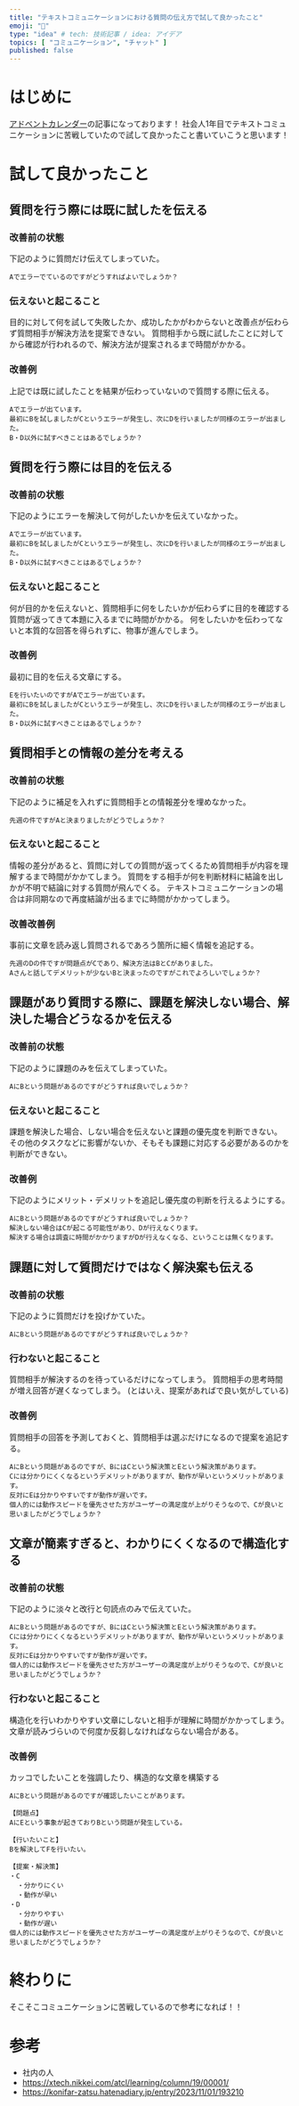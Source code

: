```yaml
---
title: "テキストコミュニケーションにおける質問の伝え方で試して良かったこと"
emoji: "🦧"
type: "idea" # tech: 技術記事 / idea: アイデア
topics: [ "コミュニケーション", "チャット" ]
published: false
---
```


# はじめに
[アドベントカレンダー](https://qiita.com/advent-calendar/2024/ctoa-24)の記事になっております！
社会人1年目でテキストコミュニケーションに苦戦していたので試して良かったこと書いていこうと思います！

# 試して良かったこと

## 質問を行う際には既に試したを伝える

### 改善前の状態
下記のように質問だけ伝えてしまっていた。

```
Aでエラーでているのですがどうすればよいでしょうか？
```

### 伝えないと起こること
目的に対して何を試して失敗したか、成功したかがわからないと改善点が伝わらず質問相手が解決方法を提案できない。
質問相手から既に試したことに対してから確認が行われるので、解決方法が提案されるまで時間がかかる。

### 改善例
上記では既に試したことを結果が伝わっていないので質問する際に伝える。
```
Aでエラーが出ています。
最初にBを試しましたがCというエラーが発生し、次にDを行いましたが同様のエラーが出ました。
B・D以外に試すべきことはあるでしょうか？
```

## 質問を行う際には目的を伝える

### 改善前の状態
下記のようにエラーを解決して何がしたいかを伝えていなかった。

```
Aでエラーが出ています。
最初にBを試しましたがCというエラーが発生し、次にDを行いましたが同様のエラーが出ました。
B・D以外に試すべきことはあるでしょうか？
```

### 伝えないと起こること
何が目的かを伝えないと、質問相手に何をしたいかが伝わらずに目的を確認する質問が返ってきて本題に入るまでに時間がかかる。
何をしたいかを伝わってないと本質的な回答を得られずに、物事が進んでしまう。

### 改善例
最初に目的を伝える文章にする。
```
Eを行いたいのですがAでエラーが出ています。
最初にBを試しましたがCというエラーが発生し、次にDを行いましたが同様のエラーが出ました。
B・D以外に試すべきことはあるでしょうか？
```

## 質問相手との情報の差分を考える

### 改善前の状態
下記のように補足を入れずに質問相手との情報差分を埋めなかった。
```
先週の件ですがAと決まりましたがどうでしょうか？
```

### 伝えないと起こること
情報の差分があると、質問に対しての質問が返ってくるため質問相手が内容を理解するまで時間がかかてしまう。
質問をする相手が何を判断材料に結論を出しかが不明で結論に対する質問が飛んでくる。
テキストコミュニケーションの場合は非同期なので再度結論が出るまでに時間がかかってしまう。

### 改善改善例
事前に文章を読み返し質問されるであろう箇所に細く情報を追記する。
```
先週のDの件ですが問題点がCであり、解決方法はBとCがありました。
Aさんと話してデメリットが少ないBと決まったのですがこれでよろしいでしょうか？
```

## 課題があり質問する際に、課題を解決しない場合、解決した場合どうなるかを伝える

### 改善前の状態
下記のように課題のみを伝えてしまっていた。
```
AにBという問題があるのですがどうすれば良いでしょうか？
```

### 伝えないと起こること
課題を解決した場合、しない場合を伝えないと課題の優先度を判断できない。
その他のタスクなどに影響がないか、そもそも課題に対応する必要があるのかを判断ができない。

### 改善例
下記のようにメリット・デメリットを追記し優先度の判断を行えるようにする。
```
AにBという問題があるのですがどうすれば良いでしょうか？
解決しない場合はCが起こる可能性があり、Dが行えなくります。
解決する場合は調査に時間がかかりますがDが行えなくなる、ということは無くなります。
```

## 課題に対して質問だけではなく解決案も伝える

### 改善前の状態
下記のように質問だけを投げかていた。
```
AにBという問題があるのですがどうすれば良いでしょうか？
```

### 行わないと起こること
質問相手が解決するのを待っているだけになってしまう。
質問相手の思考時間が増え回答が遅くなってしまう。
(とはいえ、提案があればで良い気がしている)

### 改善例
質問相手の回答を予測しておくと、質問相手は選ぶだけになるので提案を追記する。
```
AにBという問題があるのですが、BにはCという解決策とEという解決策があります。
Cには分かりにくくなるというデメリットがありますが、動作が早いというメリットがあります。
反対にEは分かりやすいですが動作が遅いです。
個人的には動作スピードを優先させた方がユーザーの満足度が上がりそうなので、Cが良いと思いましたがどうでしょうか？
```

## 文章が簡素すぎると、わかりにくくなるので構造化する

### 改善前の状態
下記のように淡々と改行と句読点のみで伝えていた。
```
AにBという問題があるのですが、BにはCという解決策とEという解決策があります。
Cには分かりにくくなるというデメリットがありますが、動作が早いというメリットがあります。
反対にEは分かりやすいですが動作が遅いです。
個人的には動作スピードを優先させた方がユーザーの満足度が上がりそうなので、Cが良いと思いましたがどうでしょうか？
```

### 行わないと起こること
構造化を行いわかりやすい文章にしないと相手が理解に時間がかかってしまう。
文章が読みづらいので何度か反芻しなければならない場合がある。

### 改善例
カッコでしたいことを強調したり、構造的な文章を構築する
```
AにBという問題があるのですが確認したいことがあります。

【問題点】
AにEという事象が起きておりBという問題が発生している。

【行いたいこと】
Bを解決してFを行いたい。

【提案・解決策】
・C
  ・分かりにくい
  ・動作が早い
・D
  ・分かりやすい
  ・動作が遅い
個人的には動作スピードを優先させた方がユーザーの満足度が上がりそうなので、Cが良いと思いましたがどうでしょうか？
```

# 終わりに
そこそこコミュニケーションに苦戦しているので参考になれば！！

# 参考
- 社内の人
- https://xtech.nikkei.com/atcl/learning/column/19/00001/
- https://konifar-zatsu.hatenadiary.jp/entry/2023/11/01/193210